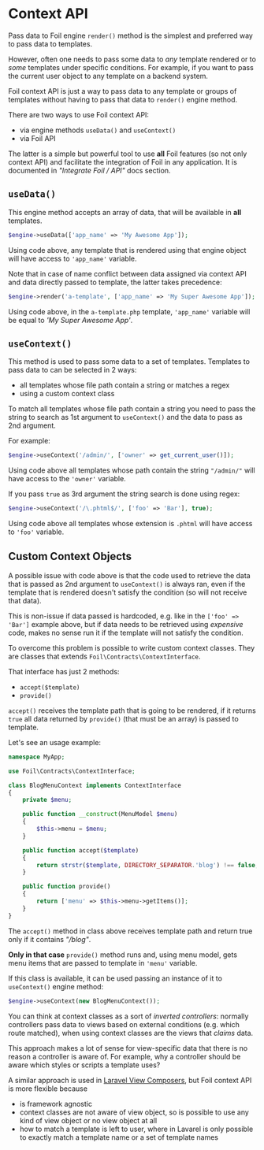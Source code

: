 <!--
currentMenu: "contextapi"
currentSection: "Data"
title: "Context API"
-->

# Context API

Pass data to Foil engine `render()` method is the simplest and preferred way to pass data to templates.

However, often one needs to pass some data to *any* template rendered or to *some* templates under specific conditions.
For example, if you want to pass the current user object to any template on a backend system.

Foil context API is just a way to pass data to any template or groups of templates without having to pass that data to `render()` engine method.

There are two ways to use Foil context API:

 - via engine methods `useData()` and `useContext()`
 - via Foil API

The latter is a simple but powerful tool to use **all** Foil features (so not only context API) and facilitate the integration of Foil in any application.
It is documented in *"Integrate Foil / API"* docs section.

## `useData()`

This engine method accepts an array of data, that will be available in **all** templates.

```php
$engine->useData(['app_name' => 'My Awesome App']);
```

Using code above, any template that is rendered using that engine object will have access to `'app_name'` variable.

Note that in case of name conflict between data assigned via context API and data directly passed to template, the latter takes precedence:

```php
$engine->render('a-template', ['app_name' => 'My Super Awesome App']);
```

Using code above, in the `a-template.php` template, `'app_name'` variable will be equal to *'My Super Awesome App'*.

## `useContext()`

This method is used to pass some data to a set of templates. Templates to pass data to can be selected in 2 ways:

 - all templates whose file path contain a string or matches a regex
 - using a custom context class

To match all templates whose file path contain a string you need to pass the string to search as 1st argument to `useContext()` and the data to pass as 2nd argument.

For example:

```php
$engine->useContext('/admin/', ['owner' => get_current_user()]);
```

Using code above all templates whose path contain the string `"/admin/"` will have access to the `'owner'` variable.

If you pass `true` as 3rd argument the string search is done using regex:

```php
$engine->useContext('/\.phtml$/', ['foo' => 'Bar'], true);
```

Using code above all templates whose extension is `.phtml` will have access to `'foo'` variable.

## Custom Context Objects

A possible issue with code above is that the code used to retrieve the data that is passed as 2nd argument to `useContext()` is always ran,
even if the template that is rendered doesn't satisfy the condition (so will not receive that data).

This is non-issue if data passed is hardcoded, e.g. like in the `['foo' => 'Bar']` example above, but if data needs to be retrieved using *expensive* code, makes no sense
run it if the template will not satisfy the condition.

To overcome this problem is possible to write custom context classes. They are classes that extends `Foil\Contracts\ContextInterface`.

That interface has just 2 methods:

 - `accept($template)`
 - `provide()`

`accept()` receives the template path that is going to be rendered, if it returns `true` all data returned by `provide()` (that must be an array) is passed to template.

Let's see an usage example:

```php
namespace MyApp;

use Foil\Contracts\ContextInterface;

class BlogMenuContext implements ContextInterface
{
    private $menu;

    public function __construct(MenuModel $menu)
    {
        $this->menu = $menu;
    }

    public function accept($template)
    {
        return strstr($template, DIRECTORY_SEPARATOR.'blog') !== false;
    }

    public function provide()
    {
        return ['menu' => $this->menu->getItems()];
    }
}
```

The `accept()` method in class above receives template path and return true only if it contains *"/blog"*.

**Only in that case** `provide()` method runs and, using menu model, gets menu items that are passed to template in `'menu'` variable.

If this class is available, it can be used passing an instance of it to `useContext()` engine method:

```php
$engine->useContext(new BlogMenuContext());
```

You can think at context classes as a sort of *inverted controllers*: normally controllers pass data to views based on external conditions (e.g. which route matched),
when using context classes are the views that *claims* data.

This approach makes a lot of sense for view-specific data that there is no reason a controller is aware of.
For example, why a controller should be aware which styles or scripts a template uses?

A similar approach is used in [Laravel View Composers](http://laravel.com/docs/4.2/responses#view-composers), but Foil context API is more flexible because

 - is framework agnostic
 - context classes are not aware of view object, so is possible to use any kind of view object or no view object at all
 - how to match a template is left to user, where in Lavarel is only possible to exactly match a template name or a set of template names
